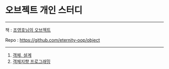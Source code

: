 # 오브젝트 개인 스터디

---

책 : [조영호님의 오브젝트](https://product.kyobobook.co.kr/detail/S000001766367)

Repo : https://github.com/eternity-oop/object

---

1. [객체, 설계](https://github.com/Voyager003/Object_study/tree/chapter-1)
2. [객체지향 프로그래밍](https://github.com/Voyager003/Object_study/tree/chapter-2)